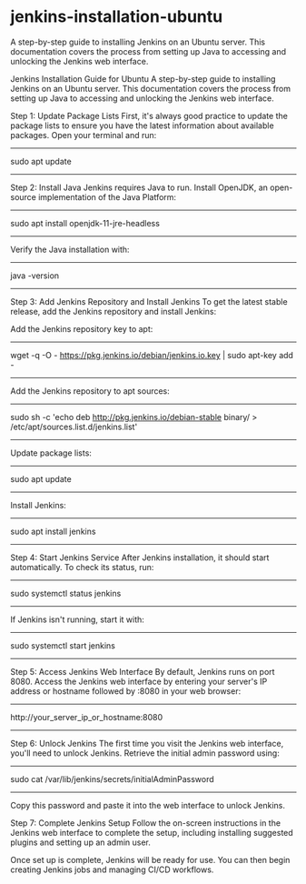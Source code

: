 # jenkins-installation-ubuntu
A step-by-step guide to installing Jenkins on an Ubuntu server. This documentation covers the process from setting up Java to accessing and unlocking the Jenkins web interface.


Jenkins Installation Guide for Ubuntu
A step-by-step guide to installing Jenkins on an Ubuntu server. This documentation covers the process from setting up Java to accessing and unlocking the Jenkins web interface.

Step 1: Update Package Lists
First, it's always good practice to update the package lists to ensure you have the latest information about available packages. Open your terminal and run:


*****************

sudo apt update
*****************

Step 2: Install Java
Jenkins requires Java to run. Install OpenJDK, an open-source implementation of the Java Platform:



*******************************************

sudo apt install openjdk-11-jre-headless
*******************************************

Verify the Java installation with:

***************

java -version
***************

Step 3: Add Jenkins Repository and Install Jenkins
To get the latest stable release, add the Jenkins repository and install Jenkins:

Add the Jenkins repository key to apt:

*******************************************************************************

wget -q -O - https://pkg.jenkins.io/debian/jenkins.io.key | sudo apt-key add -
*******************************************************************************

Add the Jenkins repository to apt sources:

*********************************************************************************************************

sudo sh -c 'echo deb http://pkg.jenkins.io/debian-stable binary/ > /etc/apt/sources.list.d/jenkins.list'
*********************************************************************************************************

Update package lists:

****************

sudo apt update
****************

Install Jenkins:

************************** 

sudo apt install jenkins
************************** 

Step 4: Start Jenkins Service
After Jenkins installation, it should start automatically. To check its status, run:

******************************  

sudo systemctl status jenkins
******************************  

If Jenkins isn't running, start it with:

******************************  

sudo systemctl start jenkins
******************************  

Step 5: Access Jenkins Web Interface
By default, Jenkins runs on port 8080. Access the Jenkins web interface by entering your server's IP address or hostname followed by :8080 in your web browser:

*************************************** 

http://your_server_ip_or_hostname:8080
*************************************** 

Step 6: Unlock Jenkins
The first time you visit the Jenkins web interface, you'll need to unlock Jenkins. Retrieve the initial admin password using:

******************************************************* 

sudo cat /var/lib/jenkins/secrets/initialAdminPassword
******************************************************* 

Copy this password and paste it into the web interface to unlock Jenkins.

Step 7: Complete Jenkins Setup
Follow the on-screen instructions in the Jenkins web interface to complete the setup, including installing suggested plugins and setting up an admin user.

Once set up is complete, Jenkins will be ready for use. You can then begin creating Jenkins jobs and managing CI/CD workflows.
